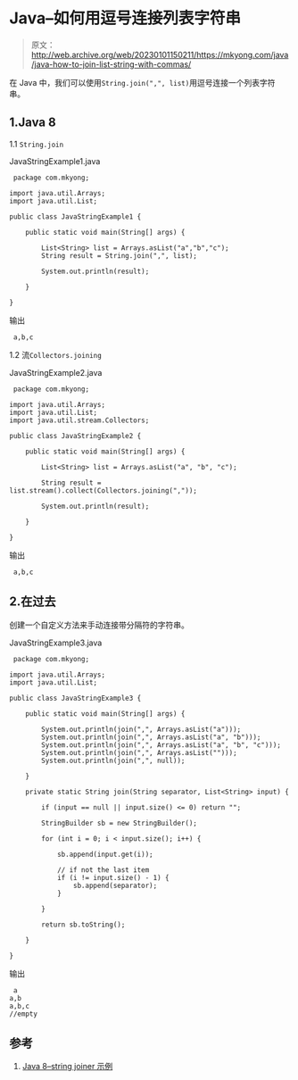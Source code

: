# Java–如何用逗号连接列表字符串

> 原文：<http://web.archive.org/web/20230101150211/https://mkyong.com/java/java-how-to-join-list-string-with-commas/>

在 Java 中，我们可以使用`String.join(",", list)`用逗号连接一个列表字符串。

## 1.Java 8

1.1 `String.join`

JavaStringExample1.java

```
 package com.mkyong;

import java.util.Arrays;
import java.util.List;

public class JavaStringExample1 {

    public static void main(String[] args) {

        List<String> list = Arrays.asList("a","b","c");
        String result = String.join(",", list);

        System.out.println(result);

    }

} 
```

输出

```
 a,b,c 
```

1.2 流`Collectors.joining`

JavaStringExample2.java

```
 package com.mkyong;

import java.util.Arrays;
import java.util.List;
import java.util.stream.Collectors;

public class JavaStringExample2 {

    public static void main(String[] args) {

        List<String> list = Arrays.asList("a", "b", "c");

        String result = list.stream().collect(Collectors.joining(","));

        System.out.println(result);

    }

} 
```

输出

```
 a,b,c 
```

## 2.在过去

创建一个自定义方法来手动连接带分隔符的字符串。

JavaStringExample3.java

```
 package com.mkyong;

import java.util.Arrays;
import java.util.List;

public class JavaStringExample3 {

    public static void main(String[] args) {

        System.out.println(join(",", Arrays.asList("a")));
        System.out.println(join(",", Arrays.asList("a", "b")));
        System.out.println(join(",", Arrays.asList("a", "b", "c")));
        System.out.println(join(",", Arrays.asList("")));
        System.out.println(join(",", null));

    }

    private static String join(String separator, List<String> input) {

        if (input == null || input.size() <= 0) return "";

        StringBuilder sb = new StringBuilder();

        for (int i = 0; i < input.size(); i++) {

            sb.append(input.get(i));

            // if not the last item
            if (i != input.size() - 1) {
                sb.append(separator);
            }

        }

        return sb.toString();

    }

} 
```

输出

```
 a
a,b
a,b,c
//empty 
```

## 参考

1.  [Java 8–string joiner 示例](http://web.archive.org/web/20221020142707/https://www.mkyong.com/java8/java-8-stringjoiner-example/)

<input type="hidden" id="mkyong-current-postId" value="14846">